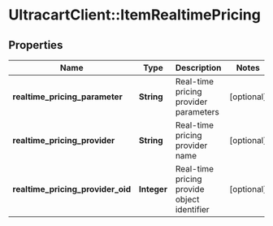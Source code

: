 # UltracartClient::ItemRealtimePricing

## Properties
Name | Type | Description | Notes
------------ | ------------- | ------------- | -------------
**realtime_pricing_parameter** | **String** | Real-time pricing provider parameters | [optional] 
**realtime_pricing_provider** | **String** | Real-time pricing provider name | [optional] 
**realtime_pricing_provider_oid** | **Integer** | Real-time pricing provide object identifier | [optional] 



